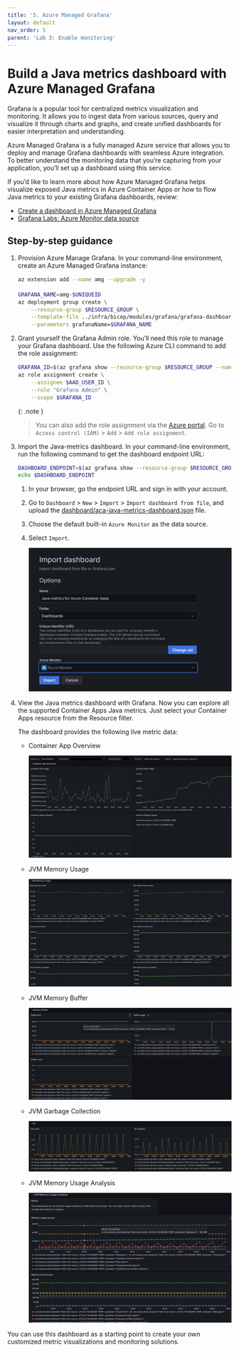 ```yaml
---
title: '5. Azure Managed Grafana'  
layout: default  
nav_order: 5  
parent: 'Lab 3: Enable monitoring'
---
```


# Build a Java metrics dashboard with Azure Managed Grafana

Grafana is a popular tool for centralized metrics visualization and monitoring. It allows you to ingest data from various sources, query and visualize it through charts and graphs, and create unified dashboards for easier interpretation and understanding.

Azure Managed Grafana is a fully managed Azure service that allows you to deploy and manage Grafana dashboards with seamless Azure integration. To better understand the monitoring data that you’re capturing from your application, you’ll set up a dashboard using this service.

If you’d like to learn more about how Azure Managed Grafana helps visualize exposed Java metrics in Azure Container Apps or how to flow Java metrics to your existing Grafana dashboards, review:

- [Create a dashboard in Azure Managed Grafana](https://learn.microsoft.com/azure/managed-grafana/how-to-create-dashboard)
- [Grafana Labs: Azure Monitor data source](https://grafana.com/docs/grafana/latest/datasources/azure-monitor/)

## Step-by-step guidance

1.  Provision Azure Manage Grafana. In your command-line environment, create an Azure Managed Grafana instance:

    ```bash
    az extension add --name amg --upgrade -y

    GRAFANA_NAME=amg-$UNIQUEID
    az deployment group create \
        --resource-group $RESOURCE_GROUP \
        --template-file ../infra/bicep/modules/grafana/grafana-dashboard.bicep \
        --parameters grafanaName=$GRAFANA_NAME
    ```

1.  Grant yourself the Grafana Admin role. You’ll need this role to manage your Grafana dashboard. Use the following Azure CLI command to add the role assignment:

    ```bash
    GRAFANA_ID=$(az grafana show --resource-group $RESOURCE_GROUP --name $GRAFANA_NAME --query id --output tsv)
    az role assignment create \
        --assignee $AAD_USER_ID \
        --role "Grafana Admin" \
        --scope $GRAFANA_ID
    ```

    {: .note }
    > You can also add the role assignment via the [Azure portal](http://portal.azure.com/). Go to `Access control (IAM)` \> `Add` \> `Add role assignment`.

1.  Import the Java-metrics dashboard. In your command-line environment, run the following command to get the dashboard endpoint URL:

    ```bash
    DASHBOARD_ENDPOINT=$(az grafana show --resource-group $RESOURCE_GROUP --name $GRAFANA_NAME --query "properties.endpoint" --output tsv)
    echo $DASHBOARD_ENDPOINT
    ```

    1. In your browser, go the endpoint URL and sign in with your account.
    1. Go to `Dashboard` \> `New` \> `Import` \> `Import dashboard from file`, and upload the [dashboard/aca-java-metrics-dashboard.json](../../dashboard/aca-java-metrics-dashboard.json) file.
    1. Choose the default built-in `Azure Monitor` as the data source.
    1. Select `Import`.

        ![Import Java Metrics dashboard](../../images/acalab3-05-grafana-import-dashboard.png)

1.  View the Java metrics dashboard with Grafana. Now you can explore all the supported Container Apps Java metrics. Just select your Container Apps resource from the Resource filter.

    The dashboard provides the following live metric data:

    - Container App Overview

      ![Container App Overview](../../images/acalab3-05-grafana-overview.png)

    - JVM Memory Usage

      ![JVM Memory Usage](../../images/acalab3-05-grafana-jvm-mem.png)

    - JVM Memory Buffer

      ![JVM Memory Buffer](../../images/acalab3-05-grafana-jvm-buffer.png)

    - JVM Garbage Collection

      ![JVM GC](../../images/acalab3-05-grafana-jvm-gc.png)

    - JVM Memory Usage Analysis

      ![detailed JVM Memory Usage Analysis](../../images/acalab3-05-grafana-jvm-mem-analysis.png)

You can use this dashboard as a starting point to create your own customized metric visualizations and monitoring solutions.
